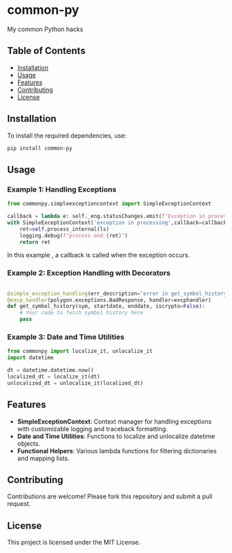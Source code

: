 # common-py

My common Python hacks

## Table of Contents
- [Installation](#installation)
- [Usage](#usage)
- [Features](#features)
- [Contributing](#contributing)
- [License](#license)

## Installation
To install the required dependencies, use:
```bash
pip install common-py 
```

## Usage

### Example 1: Handling Exceptions
```python
from commonpy.simpleexceptioncontext import SimpleExceptionContext

callback = lambda e: self._eng.statusChanges.emit(f'Exception in processing {e}')
with SimpleExceptionContext('exception in processing',callback=callback):
    ret=self.process_internal(ls)
    logging.debug(f"process end {ret}")
    return ret

```
In this example , a callback is called when the exception occurs. 


### Example 2: Exception Handling with Decorators
```python

@simple_exception_handling(err_description='error in get_symbol_history', return_succ=(None, []), never_throw=True)
@excp_handler(polygon.exceptions.BadResponse, handler=excphandler)
def get_symbol_history(sym, startdate, enddate, iscrypto=False):
    # Your code to fetch symbol history here
    pass 
```
### Example 3: Date and Time Utilities

```python
from commonpy import localize_it, unlocalize_it
import datetime

dt = datetime.datetime.now()
localized_dt = localize_it(dt)
unlocalized_dt = unlocalize_it(localized_dt)
```
## Features
- **SimpleExceptionContext**: Context manager for handling exceptions with customizable logging and traceback formatting.
- **Date and Time Utilities**: Functions to localize and unlocalize datetime objects.
- **Functional Helpers**: Various lambda functions for filtering dictionaries and mapping lists.

## Contributing
Contributions are welcome! Please fork this repository and submit a pull request.

## License
This project is licensed under the MIT License.
```

